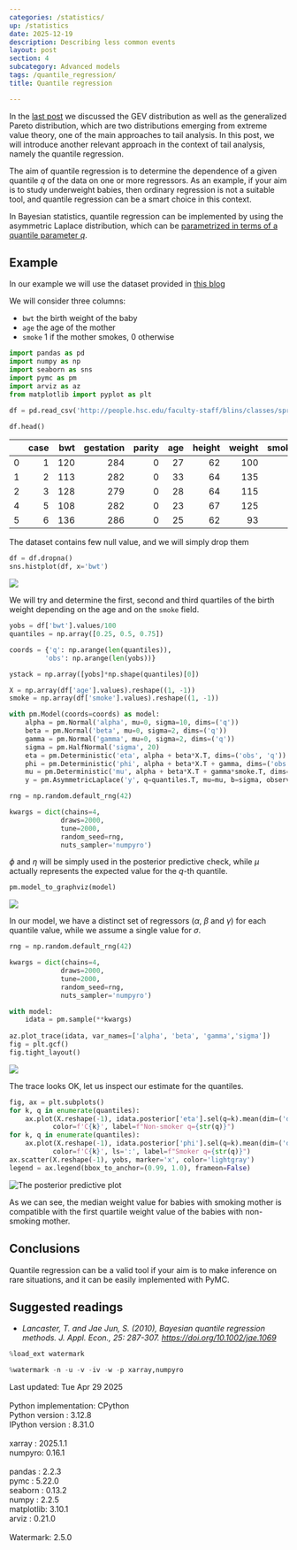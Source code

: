 ```yaml
---
categories: /statistics/
up: /statistics
date: 2025-12-19
description: Describing less common events
layout: post
section: 4
subcategory: Advanced models
tags: /quantile_regression/
title: Quantile regression

---
```





In the [last post](/statistics/extreme_intro)
we discussed the GEV distribution as well as the generalized Pareto
distribution, which are two distributions emerging from extreme value theory,
one of the main approaches to tail analysis.
In this post, we will introduce another relevant approach
in the context of tail analysis, namely the quantile regression.

The aim of quantile regression is to determine the dependence of 
a given quantile $q$ of the data on one or more regressors.
As an example, if your aim is to study underweight babies,
then ordinary regression is not a suitable tool,
and quantile regression can be a smart choice in this context.

In Bayesian statistics, quantile regression can be implemented
by using the asymmetric Laplace distribution, which can be [parametrized
in terms of a quantile parameter $q$](https://www.pymc.io/projects/docs/en/latest/api/distributions/generated/pymc.AsymmetricLaplace.html).


## Example

In our example we will use the dataset provided in
[this blog](https://people.hsc.edu/faculty-staff/blins/classes/spring18/math222/examples/BabiesBirthweight.html)

We will consider three columns:
- `bwt` the birth weight of the baby
- `age` the age of the mother
- `smoke` 1 if the mother smokes, 0 otherwise

```python
import pandas as pd
import numpy as np
import seaborn as sns
import pymc as pm
import arviz as az
from matplotlib import pyplot as plt

df = pd.read_csv('http://people.hsc.edu/faculty-staff/blins/classes/spring17/math222/data/babies.csv')

df.head()
```

|    |   case |   bwt |   gestation |   parity |   age |   height |   weight |   smoke |
|---:|-------:|------:|------------:|---------:|------:|---------:|---------:|--------:|
|  0 |      1 |   120 |         284 |        0 |    27 |       62 |      100 |       0 |
|  1 |      2 |   113 |         282 |        0 |    33 |       64 |      135 |       0 |
|  2 |      3 |   128 |         279 |        0 |    28 |       64 |      115 |       1 |
|  4 |      5 |   108 |         282 |        0 |    23 |       67 |      125 |       1 |
|  5 |      6 |   136 |         286 |        0 |    25 |       62 |       93 |       0 |

The dataset contains few null value, and we will simply drop them

```python
df = df.dropna()
sns.histplot(df, x='bwt')
```

![](/docs/assets/images/statistics/extreme_quantile/bwt.webp)

We will try and determine the first, second and third quartiles
of the birth weight depending on the age and on the `smoke` field.

```python
yobs = df['bwt'].values/100
quantiles = np.array([0.25, 0.5, 0.75])

coords = {'q': np.arange(len(quantiles)),
         'obs': np.arange(len(yobs))}

ystack = np.array([yobs]*np.shape(quantiles)[0])

X = np.array(df['age'].values).reshape((1, -1))
smoke = np.array(df['smoke'].values).reshape((1, -1))

with pm.Model(coords=coords) as model:
    alpha = pm.Normal('alpha', mu=0, sigma=10, dims=('q'))
    beta = pm.Normal('beta', mu=0, sigma=2, dims=('q'))
    gamma = pm.Normal('gamma', mu=0, sigma=2, dims=('q'))
    sigma = pm.HalfNormal('sigma', 20)
    eta = pm.Deterministic('eta', alpha + beta*X.T, dims=('obs', 'q'))
    phi = pm.Deterministic('phi', alpha + beta*X.T + gamma, dims=('obs', 'q'))
    mu = pm.Deterministic('mu', alpha + beta*X.T + gamma*smoke.T, dims=('obs', 'q'))
    y = pm.AsymmetricLaplace('y', q=quantiles.T, mu=mu, b=sigma, observed=ystack.T)

rng = np.random.default_rng(42)

kwargs = dict(chains=4,
             draws=2000,
             tune=2000,
             random_seed=rng,
             nuts_sampler='numpyro')
```

$\phi$ and $\eta$ will be simply used in the posterior predictive
check, while $\mu$ actually represents the expected value
for the $q$-th quantile.

```python
pm.model_to_graphviz(model)
```

![](/docs/assets/images/statistics/extreme_quantile/model.webp)


In our model, we have a distinct set of regressors ($\alpha$, $\beta$ and $\gamma$)
for each quantile value, while we assume a single value
for $\sigma$.

```python
rng = np.random.default_rng(42)

kwargs = dict(chains=4,
             draws=2000,
             tune=2000,
             random_seed=rng,
             nuts_sampler='numpyro')

with model:
    idata = pm.sample(**kwargs)
    
az.plot_trace(idata, var_names=['alpha', 'beta', 'gamma','sigma'])
fig = plt.gcf()
fig.tight_layout()
```

![](/docs/assets/images/statistics/extreme_quantile/trace.webp)

The trace looks OK, let us inspect our estimate for the quantiles.

```python
fig, ax = plt.subplots()
for k, q in enumerate(quantiles):
    ax.plot(X.reshape(-1), idata.posterior['eta'].sel(q=k).mean(dim=('draw', 'chain')),
           color=f'C{k}', label=f"Non-smoker q={str(q)}")
for k, q in enumerate(quantiles):
    ax.plot(X.reshape(-1), idata.posterior['phi'].sel(q=k).mean(dim=('draw', 'chain')),
           color=f'C{k}', ls=':', label=f"Smoker q={str(q)}")
ax.scatter(X.reshape(-1), yobs, marker='x', color='lightgray')
legend = ax.legend(bbox_to_anchor=(0.99, 1.0), frameon=False)
```

![The posterior predictive plot](
/docs/assets/images/statistics/extreme_quantile/ppc.webp)

As we can see, the median weight value
for babies with smoking mother is compatible with the first
quartile weight value of the babies with non-smoking mother.

## Conclusions

Quantile regression can be a valid tool if your aim is to make 
inference on rare situations, and it can be easily implemented with PyMC.

## Suggested readings

- <cite>Lancaster, T. and Jae Jun, S. (2010), Bayesian quantile regression methods. J. Appl. Econ., 25: 287-307. https://doi.org/10.1002/jae.1069</cite>

```python
%load_ext watermark
```

```python
%watermark -n -u -v -iv -w -p xarray,numpyro
```

<div class="code">
Last updated: Tue Apr 29 2025<br>
<br>
Python implementation: CPython<br>
Python version       : 3.12.8<br>
IPython version      : 8.31.0<br>
<br>
xarray : 2025.1.1<br>
numpyro: 0.16.1<br>
<br>
pandas    : 2.2.3<br>
pymc      : 5.22.0<br>
seaborn   : 0.13.2<br>
numpy     : 2.2.5<br>
matplotlib: 3.10.1
<br>
arviz     : 0.21.0<br>
<br>
Watermark: 2.5.0
</div>